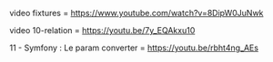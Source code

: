 video fixtures = https://www.youtube.com/watch?v=8DipW0JuNwk 

video 10-relation = https://youtu.be/7y_EQAkxu10 

11 - Symfony : Le param converter = https://youtu.be/rbht4ng_AEs 

